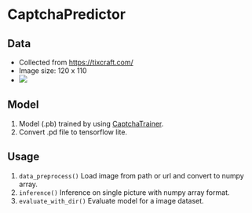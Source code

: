 # CaptchaPredictor

## Data
* Collected from https://tixcraft.com/
* Image size: 120 x 110
* ![](https://i.imgur.com/V1lk1Lq.jpg)

## Model
1. Model (.pb) trained by using [CaptchaTrainer](https://github.com/kerlomz/captcha_trainer.git).
2. Convert .pd file to tensorflow lite.

## Usage

1. ```data_preprocess()``` Load image from path or url and convert to numpy array.
2. ```inference()``` Inference on single picture with numpy array format.
3. ```evaluate_with_dir()``` Evaluate model for a image dataset.
